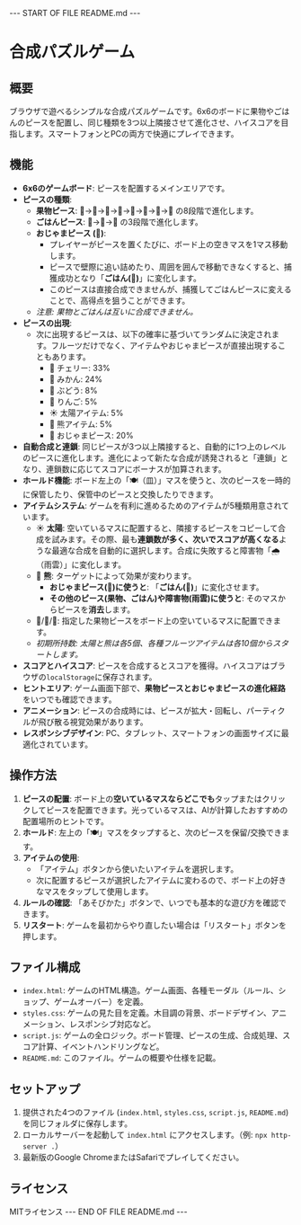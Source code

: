 --- START OF FILE README.md ---
# 合成パズルゲーム

## 概要
ブラウザで遊べるシンプルな合成パズルゲームです。6x6のボードに果物やごはんのピースを配置し、同じ種類を3つ以上隣接させて進化させ、ハイスコアを目指します。スマートフォンとPCの両方で快適にプレイできます。

## 機能
- **6x6のゲームボード**: ピースを配置するメインエリアです。
- **ピースの種類**:
  - **果物ピース**: 🍒→🍊→🍇→🍎→🍑→🍍→🍈→🍉 の8段階で進化します。
  - **ごはんピース**: 🍚→🍙→🍱 の3段階で進化します。
  - **おじゃまピース (👨)**:
    - プレイヤーがピースを置くたびに、ボード上の空きマスを1マス移動します。
    - ピースで壁際に追い詰めたり、周囲を囲んで移動できなくすると、捕獲成功となり「**ごはん(🍚)**」に変化します。
    - このピースは直接合成できませんが、捕獲してごはんピースに変えることで、高得点を狙うことができます。
  - *注意: 果物とごはんは互いに合成できません。*
- **ピースの出現**:
  - 次に出現するピースは、以下の確率に基づいてランダムに決定されます。フルーツだけでなく、アイテムやおじゃまピースが直接出現することもあります。
    - 🍒 チェリー: 33%
    - 🍊 みかん: 24%
    - 🍇 ぶどう: 8%
    - 🍎 りんご: 5%
    - ☀️ 太陽アイテム: 5%
    - 🐻 熊アイテム: 5%
    - 👨 おじゃまピース: 20%
- **自動合成と連鎖**: 同じピースが3つ以上隣接すると、自動的に1つ上のレベルのピースに進化します。進化によって新たな合成が誘発されると「連鎖」となり、連鎖数に応じてスコアにボーナスが加算されます。
- **ホールド機能**: ボード左上の「🍽️（皿）」マスを使うと、次のピースを一時的に保管したり、保管中のピースと交換したりできます。
- **アイテムシステム**: ゲームを有利に進めるためのアイテムが5種類用意されています。
  - ☀️ **太陽**: 空いているマスに配置すると、隣接するピースをコピーして合成を試みます。その際、最も**連鎖数が多く、次いでスコアが高くなる**ような最適な合成を自動的に選択します。合成に失敗すると障害物「🌧️（雨雲）」に変化します。
  - 🐻 **熊**: ターゲットによって効果が変わります。
    - **おじゃまピース(👨)に使うと**: 「**ごはん(🍚)**」に変化させます。
    - **その他のピース(果物、ごはん)や障害物(雨雲)に使うと**: そのマスからピースを**消去**します。
  - 🍒/🍊/🍇: 指定した果物ピースをボード上の空いているマスに配置できます。
  - *初期所持数: 太陽と熊は各5個、各種フルーツアイテムは各10個からスタートします。*
- **スコアとハイスコア**: ピースを合成するとスコアを獲得。ハイスコアはブラウザの`localStorage`に保存されます。
- **ヒントエリア**: ゲーム画面下部で、**果物ピースとおじゃまピースの進化経路**をいつでも確認できます。
- **アニメーション**: ピースの合成時には、ピースが拡大・回転し、パーティクルが飛び散る視覚効果があります。
- **レスポンシブデザイン**: PC、タブレット、スマートフォンの画面サイズに最適化されています。

## 操作方法
1.  **ピースの配置**: ボード上の**空いているマスならどこでも**タップまたはクリックしてピースを配置できます。光っているマスは、AIが計算したおすすめの配置場所のヒントです。
2.  **ホールド**: 左上の「🍽️」マスをタップすると、次のピースを保留/交換できます。
3.  **アイテムの使用**:
    - 「アイテム」ボタンから使いたいアイテムを選択します。
    - 次に配置するピースが選択したアイテムに変わるので、ボード上の好きなマスをタップして使用します。
4.  **ルールの確認**: 「あそびかた」ボタンで、いつでも基本的な遊び方を確認できます。
5.  **リスタート**: ゲームを最初からやり直したい場合は「リスタート」ボタンを押します。

## ファイル構成
- `index.html`: ゲームのHTML構造。ゲーム画面、各種モーダル（ルール、ショップ、ゲームオーバー）を定義。
- `styles.css`: ゲームの見た目を定義。木目調の背景、ボードデザイン、アニメーション、レスポンシブ対応など。
- `script.js`: ゲームの全ロジック。ボード管理、ピースの生成、合成処理、スコア計算、イベントハンドリングなど。
- `README.md`: このファイル。ゲームの概要や仕様を記載。

## セットアップ
1.  提供された4つのファイル (`index.html`, `styles.css`, `script.js`, `README.md`) を同じフォルダに保存します。
2.  ローカルサーバーを起動して `index.html` にアクセスします。（例: `npx http-server .`）
3.  最新版のGoogle ChromeまたはSafariでプレイしてください。

## ライセンス
MITライセンス
--- END OF FILE README.md ---